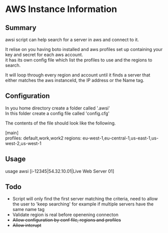 AWS Instance Information
========================


Summary
-------
awsi script can help search for a server in aws and connect to it.

It relise on you having boto installed and aws profiles set up containing your key and secret for each aws account.  
it has its own config file which list the profiles to use and the regions to search.

It will loop through every region and account until it finds a server that either matches the aws instanceId, the IP address or the Name tag.


Configuration
-------------
In you home directory create a folder called '.awsi'  
In this folder create a config file called 'config.cfg'

The contents of the file should look like the following.

[main]  
profiles: default,work,work2
regions: eu-west-1,eu-central-1,us-east-1,us-west-2,us-west-1


Usage
-----
usage awsi [i-12345|54.32.10.01|Live Web Server 01]


Todo
----
* Script will only find the first server matching the criteria, need to allow the user to 'keep searching' 
for example if multiple servers have the same name tag
* Validate region is real before openening connecton
* ~~Allow configuration by conf file, regions and profiles~~
* ~~Allow interupt~~
